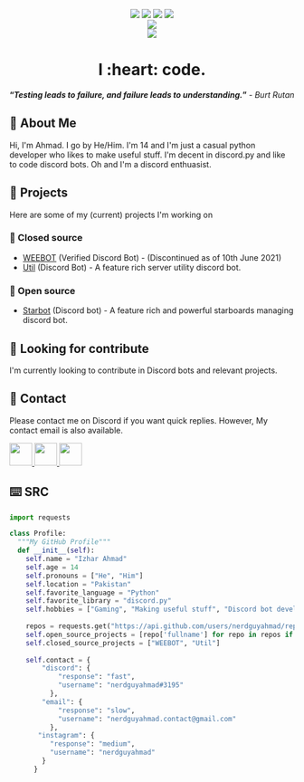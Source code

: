 <div>
  <p align="center">
    <img src=https://shields.io/badge/Skill-Python_(Decent)-blue>
    <img src=https://shields.io/badge/Skill-Javascript_(Intermediate)-yellow>
    <img src=https://shields.io/badge/Skill-Web_Developer_(Intermediate)-green>
    <img src=https://shields.io/badge/Skill-C++_(Novice)-purple>
    <br>
    <img src=https://shields.io/badge/Achievement-Discord_Verified_Bot_Developer-blue>
    <br>
    <img src=https://shields.io/badge/Current_Status-Available-success>
  </p>
  <h1 align="center">I :heart: code.</h3>
  <p align="center"><strong><q><i>Testing leads to failure, and failure leads to understanding.</q></strong> - Burt Rutan</i></h3>
</div>

## 💁 About Me
Hi, I'm Ahmad. I go by He/Him. I'm 14 and I'm just a casual python developer who likes to make useful stuff. I'm decent in discord.py and like to code discord bots. Oh and I'm a discord enthuasist.

## 💼 Projects
Here are some of my (current) projects I'm working on

### 🔐 Closed source
- [WEEBOT](https://dsc.gg/weebot) (Verified Discord Bot) - (Discontinued as of 10th June 2021)
- [Util](https://dsc.gg/util) (Discord Bot) - A feature rich server utility discord bot.

### 📖 Open source
- [Starbot](https://github.com/nerdguyahmad/starbot) (Discord bot) - A feature rich and powerful starboards managing discord bot.

## 👀 Looking for contribute
I'm currently looking to contribute in Discord bots and relevant projects.

## 💬 Contact
Please contact me on Discord if you want quick replies. However, My contact email is also available.

<div id="contact">
  <a href="https://dsc.bio/nga">
    <img src="https://static.wikia.nocookie.net/sanicman/images/c/ca/Concours-discord-cartes-voeux-fortnite-france-6.png/revision/latest?cb=20191015023221" width="40" height="40">
  <a href="https://instagram.com/nerdguyahmad">
    <img src="https://upload.wikimedia.org/wikipedia/commons/thumb/e/e7/Instagram_logo_2016.svg/768px-Instagram_logo_2016.svg.png" width="40" height="40">
  </a>
  <a href="mailto@nerdguyahmad.contact@gmail.com">
    <img src="https://upload.wikimedia.org/wikipedia/commons/4/4e/Mail_%28iOS%29.svg" width="40" height="40">
  </a>
</div>

## ⌨️ SRC
```py
import requests

class Profile:
  """My GitHub Profile"""
  def __init__(self):
    self.name = "Izhar Ahmad"
    self.age = 14
    self.pronouns = ["He", "Him"]
    self.location = "Pakistan"
    self.favorite_language = "Python"
    self.favorite_library = "discord.py"    
    self.hobbies = ["Gaming", "Making useful stuff", "Discord bot development"]
    
    repos = requests.get("https://api.github.com/users/nerdguyahmad/repos").json()
    self.open_source_projects = [repo['fullname'] for repo in repos if not repo['fork']]
    self.closed_source_projects = ["WEEBOT", "Util"]
    
    self.contact = {
        "discord": {
            "response": "fast",
            "username": "nerdguyahmad#3195"
          },
        "email": {
            "response": "slow",
            "username": "nerdguyahmad.contact@gmail.com"
          },
       "instagram": {
          "response": "medium",
          "username": "nerdguyahmad"
        }
      }
```
